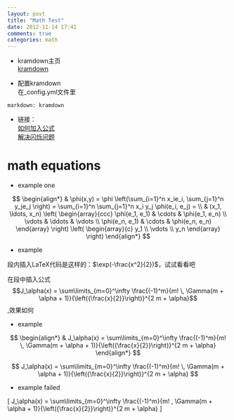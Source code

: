 ```yaml
---
layout: post
title: "Math Test"
date: 2012-11-14 17:41
comments: true
categories: math
---
```


* kramdown主页   
[kramdown](http://kramdown.rubyforge.org/)  

* 配置kramdown  
在_config.yml文件里

```
markdown: kramdown
```


* 链接：  
[如何加入公式](http://yanping.me/cn/blog/2012/03/10/octopress-with-latex/)  
[解决闪烁问题](http://steshaw.org/blog/2012/02/09/hello-mathjax/)  

# math equations

* example one  

$$
\begin{align*}
  & \phi(x,y) = \phi \left(\sum_{i=1}^n x_ie_i, \sum_{j=1}^n y_je_j \right)
  = \sum_{i=1}^n \sum_{j=1}^n x_i y_j \phi(e_i, e_j) = \\
  & (x_1, \ldots, x_n) \left( \begin{array}{ccc}
      \phi(e_1, e_1) & \cdots & \phi(e_1, e_n) \\
      \vdots & \ddots & \vdots \\
      \phi(e_n, e_1) & \cdots & \phi(e_n, e_n)
    \end{array} \right)
  \left( \begin{array}{c}
      y_1 \\
      \vdots \\
      y_n
    \end{array} \right)
\end{align*}
$$

* example  

段内插入LaTeX代码是这样的：$\exp(-\frac{x^2}{2})$，试试看看吧

在段中插入公式$$J_\alpha(x) = \sum\limits_{m=0}^\infty \frac{(-1)^m}{m! \, \Gamma(m + \alpha + 1)}{\left({\frac{x}{2}}\right)}^{2 m + \alpha}$$,效果如何

* example  

$$
\begin{align*}
  & J_\alpha(x) = \sum\limits_{m=0}^\infty \frac{(-1)^m}{m! \, \Gamma(m + \alpha + 1)}{\left({\frac{x}{2}}\right)}^{2 m + \alpha}
\end{align*}
$$

$$ J_\alpha(x) = \sum\limits_{m=0}^\infty \frac{(-1)^m}{m! \, \Gamma(m + \alpha + 1)}{\left({\frac{x}{2}}\right)}^{2 m + \alpha} $$

* example failed

\[ J_\alpha(x) = \sum\limits_{m=0}^\infty \frac{(-1)^m}{m! \, \Gamma(m + \alpha + 1)}{\left({\frac{x}{2}}\right)}^{2 m + \alpha} \]
